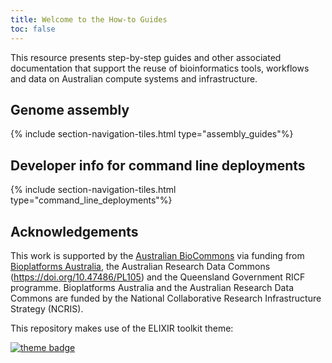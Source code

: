 ```yaml
---
title: Welcome to the How-to Guides
toc: false
---
```


This resource presents step-by-step guides and other associated documentation that support the reuse of bioinformatics tools, workflows and data on Australian compute systems and infrastructure.

## Genome assembly

{% include section-navigation-tiles.html type="assembly_guides"%}


## Developer info for command line deployments

{% include section-navigation-tiles.html type="command_line_deployments"%}

## Acknowledgements

This work is supported by the [Australian BioCommons](https://www.biocommons.org.au/) via funding from [Bioplatforms Australia](https://bioplatforms.com/), the Australian Research Data Commons (https://doi.org/10.47486/PL105) and the Queensland Government RICF programme. Bioplatforms Australia and the Australian Research Data Commons are funded by the National Collaborative Research Infrastructure Strategy (NCRIS).

This repository makes use of the ELIXIR toolkit theme: 

[![theme badge](https://img.shields.io/badge/ELIXIR%20toolkit%20theme-jekyll-blue?color=0d6efd)](https://github.com/ELIXIR-Belgium/elixir-toolkit-theme)

